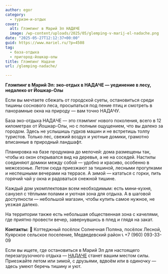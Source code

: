 ```yaml
---
author: egor
category:
  - туризм-и-отдых
cover:
  alt: Глэмпинг в Марий Эл НАДАЧЕ
  image: /wp-content/uploads/2025/05/glemping-v-marij-el-nadache.png
date: "2025-05-27T12:12:37+00:00"
guid: https://www.mariel.ru/?p=4508
tag:
  - база-отдыха
  - пригород-йошкар-олы
title: Глэмпинг Надаче
url: /glemping-nadache/

---
```

**Глэмпинг в Марий Эл: эко-отдых в НАДАЧЕ — уединение в лесу, недалеко от Йошкар-Олы**

Если вы мечтаете сбежать от городской суеты, остановиться среди тишины соснового леса, просыпаться под пение птиц и смотреть в панорамные окна на природу — вам точно НАДАЧУ.

База эко-отдыха НАДАЧЕ — это глэмпинг нового поколения, всего в 12 километрах от Йошкар-Олы, но с полным ощущением, что вы далеко за городом. Здесь не услышишь гудков машин и не встретишь толпу туристов. Только лес, свежий воздух и уютные домики, грамотно вписанные в природный ландшафт.

Планировка на базе продумана до мелочей: дома размещены так, чтобы из окон открывался вид на деревья, а не на соседей. Настилы соединяют домики между собой — удобно и красиво, особенно в межсезонье. Летом сюда приезжают за тишиной, лесными прогулками и неспешными вечерами на террасе. А зимой — кататься с горки, пить горячий чай у окна и радоваться снежной тишине.

Каждый дом укомплектован всем необходимым: есть мини-кухня, санузел с тёплыми полами и уютная зона для отдыха. А в шаговой доступности — небольшой магазин, чтобы купить самое нужное, не уезжая далеко.

На территории также есть небольшая общественная зона с качелями, где приятно провести вечер, завернувшись в плед и глядя на закат.

**Контакты:**
📍 Коттеджный посёлок Солнечная Поляна, посёлок Лесной, Куярское сельское поселение, Медведевский район
📞 +7 (960) 093-33-09

Если вы ищете, где остановиться в Марий Эл для настоящего перезагрузочного отдыха — [НАДАЧЕ](https://vk.com/nadache12) станет вашим местом силы. Приезжайте летом или зимой, с друзьями, вдвоём или в одиночку — здесь умеют беречь тишину и уют.
